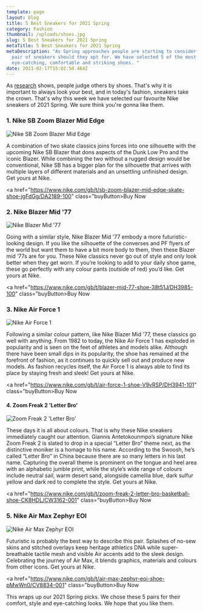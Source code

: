```yaml
---
template: page
layout: blog
title: 5 Best Sneakers for 2021 Spring
category: Fashion
thumbnail: /uploads/shoes.jpg
slug: 5 Best Sneakers for 2021 Spring
metaTitle: 5 Best Sneakers for 2021 Spring
metaDescription: "As Spring approaches people are starting to consider what new
  pair of sneakers should they opt for. We have selected 5 of the most
  eye-catching, comfortable and striking shoes. "
date: 2021-02-17T15:02:50.464Z
---
```

As [](https://www.psychologytoday.com/us/blog/why-bad-looks-good/201806/step-research-shows-you-are-judged-your-shoes)[research](https://www.psychologytoday.com/us/blog/why-bad-looks-good/201806/step-research-shows-you-are-judged-your-shoes) shows, people judge others by shoes. That's why it is important to always look your best, and in today's fashion, sneakers take the crown. That's why this week we have selected our favourite Nike sneakers of 2021 Spring. We sure think you're gonna like them.

### 1. Nike SB Zoom Blazer Mid Edge

![Nike SB Zoom Blazer Mid Edge](/uploads/nike1.jpg "Nike SB Zoom Blazer Mid Edge")

A combination of two skate classics joins forces into one silhouette with the upcoming Nike SB Blazer that dons aspects of the Dunk Low Pro and the iconic Blazer. While combining the two without a rugged design would be conventional, Nike SB has a bigger plan for the silhouette that arrives with multiple layers of different materials and an unsettling unfinished design. Get yours at Nike.

<a href="<https://www.nike.com/gb/t/sb-zoom-blazer-mid-edge-skate-shoe-jgFdGg/DA2189-100>" class="buyButton>Buy Now</a>

### 2. Nike Blazer Mid '77

![Nike Blazer Mid '77](/uploads/nike2.jpg "Nike Blazer Mid '77")

Going with a similar style, Nike Blazer Mid '77 embody a more futuristic-looking design. If you like the silhouette of the converses and PF flyers of the world but want them to have a bit more body to them, then these Blazer mid ‘77s are for you. These Nike classics never go out of style and only look better when they get worn. If you’re looking to add to your daily shoe game, these go perfectly with any colour pants (outside of red) you’d like. Get yours at Nike.

<a href="[](https://www.nike.com/gb/t/sb-zoom-blazer-mid-edge-skate-shoe-jgFdGg/DA2189-100)<https://www.nike.com/gb/t/blazer-mid-77-shoe-38t51J/DH3985-100>" class="buyButton>Buy Now</a>

### 3. Nike Air Force 1

![Nike Air Force 1](/uploads/nike3.jpg "Nike Air Force 1")

Following a similar colour pattern, like Nike Blazer Mid '77, these classics go well with anything. From 1982 to today, the [](https://go.skimresources.com/?id=130982X1593172&xs=1&url=https%3A%2F%2Fwww.nike.com%2Ft%2Fair-force-1-07-mens-shoe-JkTGzADv%2F315122-001)Nike Air Force 1 has exploded in popularity and is seen on the feet of athletes and models alike. Although there have been small dips in its popularity, the shoe has remained at the forefront of fashion, as it continues to quickly sell out and produce new models. As fashion recycles itself, the Air Force 1 is always able to find its place by staying fresh and sleek! Get yours at Nike.

<a href="[](https://www.nike.com/gb/t/sb-zoom-blazer-mid-edge-skate-shoe-jgFdGg/DA2189-100)<https://www.nike.com/gb/t/air-force-1-shoe-V9vRSP/DH3941-101>[](https://www.nike.com/gb/t/blazer-mid-77-shoe-38t51J/DH3985-100)" class="buyButton>Buy Now</a>

#### 4. Zoom Freak 2 'Letter Bro'

![Zoom Freak 2 'Letter Bro'](/uploads/nike4.jpg "Zoom Freak 2 'Letter Bro'")

These days it is all about colours. That is why these Nike sneakers immediately caught our attention. Giannis Antetokounmpo’s signature [](https://www.kicksonfire.com/tag/nike-zoom-freak-2/)Nike Zoom Freak 2 is slated to drop in a special “Letter Bro” theme next, as the distinctive moniker is a homage to his name. According to the Swoosh, he’s called “Letter Bro” in China because there are so many letters in his last name. Capturing the overall theme is prominent on the tongue and heel area with an alphabetic jumble print, while the style’s wide range of colours include neutral sail, warm desert sand, alongside camellia blue, dark sulfur yellow and dark red to complete the style. Get yours at Nike.

<a href="[](https://www.nike.com/gb/t/sb-zoom-blazer-mid-edge-skate-shoe-jgFdGg/DA2189-100)<https://www.nike.com/gb/t/zoom-freak-2-letter-bro-basketball-shoe-CK8HDL/CW3162-001>[](https://www.nike.com/gb/t/air-force-1-shoe-V9vRSP/DH3941-101)" class="buyButton>Buy Now</a>

### 5. Nike Air Max Zephyr EOI

![Nike Air Max Zephyr EOI](/uploads/air-max-zephyr-eoi-shoe-pmwwn0.jpg "Nike Air Max Zephyr EOI")

Futuristic is probably the best way to describe this pair. Splashes of no-sew skins and stitched overlays keep heritage athletics DNA while super-breathable tactile mesh and visible Air accents add to the sleek design. Celebrating the journey of Air Max, it blends graphics, materials and colours from other icons. Get yours at Nike.

<a href="[](https://www.nike.com/gb/t/sb-zoom-blazer-mid-edge-skate-shoe-jgFdGg/DA2189-100)<https://www.nike.com/gb/t/air-max-zephyr-eoi-shoe-pMwWn0/CV8834-001>[](https://www.nike.com/gb/t/air-force-1-shoe-V9vRSP/DH3941-101)" class="buyButton>Buy Now</a>

This wraps up our 2021 Spring picks. We chose these 5 pairs for their comfort, style and eye-catching looks. We hope that you like them.
